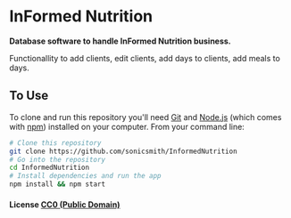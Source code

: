# InFormed Nutrition

**Database software to handle InFormed Nutrition business.**

Functionallity to add clients, edit clients, add days to clients, add meals to days.

## To Use

To clone and run this repository you'll need [Git](https://git-scm.com) and [Node.js](https://nodejs.org/en/download/) (which comes with [npm](http://npmjs.com)) installed on your computer. From your command line:

```bash
# Clone this repository
git clone https://github.com/sonicsmith/InformedNutrition
# Go into the repository
cd InformedNutrition
# Install dependencies and run the app
npm install && npm start
```

#### License [CC0 (Public Domain)](LICENSE.md)
